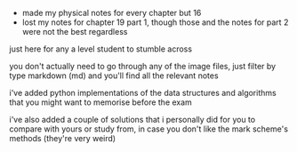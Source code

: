 - made my physical notes for every chapter but 16
- lost my notes for chapter 19 part 1, though those and the notes for part 2 were not the best regardless

just here for any a level student to stumble across

you don't actually need to go through any of the image files, just filter by type markdown (md) and you'll find all the relevant notes

i've added python implementations of the data structures and algorithms that you might want to memorise before the exam

i've also added a couple of solutions that i personally did for you to compare with yours or study from, in case you don't like the mark scheme's methods (they're very weird)
